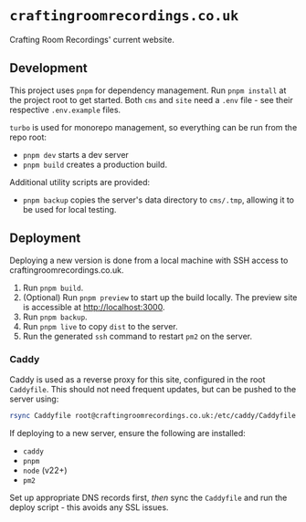 # `craftingroomrecordings.co.uk`

Crafting Room Recordings' current website.

## Development

This project uses `pnpm` for dependency management. Run `pnpm install` at the project root to get started. Both `cms` and `site` need a `.env` file - see their respective `.env.example` files.

`turbo` is used for monorepo management, so everything can be run from the repo root:

- `pnpm dev` starts a dev server
- `pnpm build` creates a production build.

Additional utility scripts are provided:

- `pnpm backup` copies the server's data directory to `cms/.tmp`, allowing it to be used for local testing.

## Deployment

Deploying a new version is done from a local machine with SSH access to craftingroomrecordings.co.uk.

1. Run `pnpm build`.
1. (Optional) Run `pnpm preview` to start up the build locally. The preview site is accessible at <http://localhost:3000>.
1. Run `pnpm backup`.
1. Run `pnpm live` to copy `dist` to the server.
1. Run the generated `ssh` command to restart `pm2` on the server.

### Caddy

Caddy is used as a reverse proxy for this site, configured in the root `Caddyfile`. This should not need frequent updates, but can be pushed to the server using:

```sh
rsync Caddyfile root@craftingroomrecordings.co.uk:/etc/caddy/Caddyfile && ssh root@craftingroomrecordings.co.uk "service caddy restart"`.
```

If deploying to a new server, ensure the following are installed:

- `caddy`
- `pnpm`
- `node` (v22+)
- `pm2`

Set up appropriate DNS records first, _then_ sync the `Caddyfile` and run the deploy script - this avoids any SSL issues.
